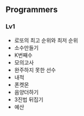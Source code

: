 ## Programmers

### Lv1

- 로또의 최고 순위와 최저 순위
- 소수만들기
- K번째수
- 모의고사
- 완주하지 못한 선수
- 내적
- 폰켓몬
- 음양더하기
- 3진법 뒤집기
- 예산
